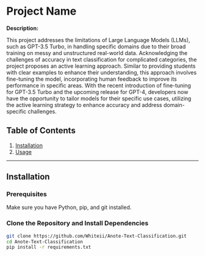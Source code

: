 # Project Name

**Description:**

This project addresses the limitations of Large Language Models (LLMs), such as GPT-3.5 Turbo, in handling specific domains due to their broad training on messy and unstructured real-world data. Acknowledging the challenges of accuracy in text classification for complicated categories, the project proposes an active learning approach. Similar to providing students with clear examples to enhance their understanding, this approach involves fine-tuning the model, incorporating human feedback to improve its performance in specific areas. With the recent introduction of fine-tuning for GPT-3.5 Turbo and the upcoming release for GPT-4, developers now have the opportunity to tailor models for their specific use cases, utilizing the active learning strategy to enhance accuracy and address domain-specific challenges.



## Table of Contents

1. [Installation](#installation)
2. [Usage](#usage)

---

## Installation

### Prerequisites

Make sure you have Python, pip, and git installed.

### Clone the Repository and Install Dependencies

```bash
git clone https://github.com/Whiteii/Anote-Text-Classification.git
cd Anote-Text-Classification
pip install -r requirements.txt

